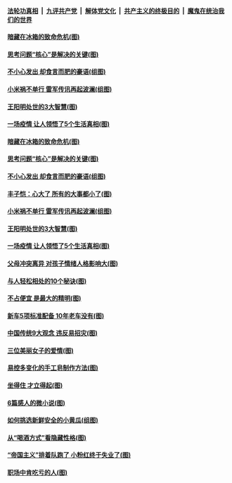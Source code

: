 ####  [法轮功真相](../../../../basic/blob/master/README.md?t=05180031) &nbsp;|&nbsp; [九评共产党](../../../../9ping.md/blob/master/README.md?t=05180031) &nbsp;|&nbsp; [解体党文化](../../../../jtdwh.md/blob/master/README.md?t=05180031)  &nbsp;|&nbsp; [共产主义的终极目的](../../../../gczydzjmd.md/blob/master/README.md?t=05180031) &nbsp;|&nbsp; [魔鬼在统治我们的世界](../../../../mgztzwmdsj.md/blob/master/README.md?t=05180031) 

#### [暗藏在冰箱的致命危机(图)](../pages/p8/933482.md?t=05180031) 

#### [思考问题“核心”是解决的关键(图)](../pages/p8/933476.md?t=05180031) 

#### [不小心发出 却食言而肥的豪语(组图)](../pages/p8/933474.md?t=05180031) 

#### [小米祸不单行 雷军传讯再起波澜(组图)](../pages/p8/933435.md?t=05180031) 

#### [王阳明处世的3大智慧(图)](../pages/p8/933396.md?t=05180031) 

#### [一场疫情 让人领悟了5个生活真相(图)](../pages/p8/933089.md?t=05180031) 

#### [暗藏在冰箱的致命危机(图)](../pages/p8/933482.md?t=05180031) 

#### [思考问题“核心”是解决的关键(图)](../pages/p8/933476.md?t=05180031) 

#### [不小心发出 却食言而肥的豪语(组图)](../pages/p8/933474.md?t=05180031) 

#### [丰子恺：心大了 所有的大事都小了(图)](../pages/p8/932467.md?t=05180031) 

#### [小米祸不单行 雷军传讯再起波澜(组图)](../pages/p8/933435.md?t=05180031) 

#### [王阳明处世的3大智慧(图)](../pages/p8/933396.md?t=05180031) 

#### [一场疫情 让人领悟了5个生活真相(图)](../pages/p8/933089.md?t=05180031) 

#### [父母冲突离异 对孩子情绪人格影响大(图)](../pages/p8/933395.md?t=05180031) 

#### [与人轻松相处的10个秘诀(图)](../pages/p8/932796.md?t=05180031) 

#### [不占便宜 是最大的精明(图)](../pages/p8/933269.md?t=05180031) 

#### [新车5项标准配备 10年老车没有(图)](../pages/p8/933348.md?t=05180031) 

#### [中国传统9大观念 违反易招灾(图)](../pages/p8/933271.md?t=05180031) 

#### [三位美丽女子的爱情(图)](../pages/p8/933016.md?t=05180031) 

#### [易控多变化的手工皂制作方法(图)](../pages/p8/933238.md?t=05180031) 

#### [坐得住 才立得起(图)](../pages/p8/932276.md?t=05180031) 

#### [6篇感人的微小说(图)](../pages/p8/933167.md?t=05180031) 

#### [如何挑选新鲜安全的小黄瓜(组图)](../pages/p8/933057.md?t=05180031) 

#### [从“喝酒方式”看隐藏性格(图)](../pages/p8/930799.md?t=05180031) 

#### [“帝国主义”排着队跑了 小粉红终于失业了(图)](../pages/p8/933087.md?t=05180031) 

#### [职场中肯吃亏的人(图)](../pages/p8/932447.md?t=05180031) 

